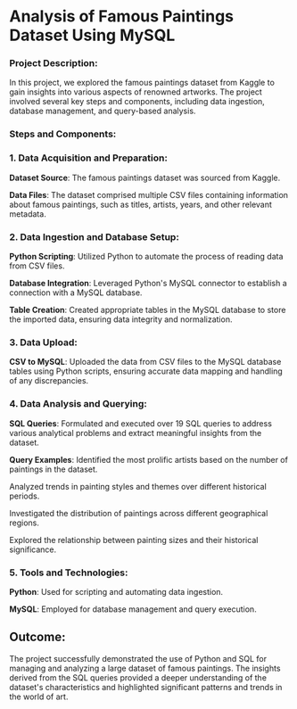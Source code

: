 #  Analysis of Famous Paintings Dataset Using MySQL

### Project Description:

In this project, we explored the famous paintings dataset from Kaggle to gain insights into various aspects of renowned artworks. The project involved several key steps and components, including data ingestion, database management, and query-based analysis.

### Steps and Components:

### 1. Data Acquisition and Preparation:
**Dataset Source**: The famous paintings dataset was sourced from Kaggle.

**Data Files**: The dataset comprised multiple CSV files containing information about famous paintings, such as titles, artists, years, and other relevant metadata.

### 2. Data Ingestion and Database Setup:
**Python Scripting**: Utilized Python to automate the process of reading data from CSV files.

**Database Integration**: Leveraged Python's MySQL connector to establish a connection with a MySQL database.

**Table Creation**: Created appropriate tables in the MySQL database to store the imported data, ensuring data integrity and normalization.

### 3. Data Upload:
**CSV to MySQL**: Uploaded the data from CSV files to the MySQL database tables using Python scripts, ensuring accurate data mapping and handling of any discrepancies.

### 4. Data Analysis and Querying:
**SQL Queries**: Formulated and executed over 19 SQL queries to address various analytical problems and extract meaningful insights from the dataset.

**Query Examples**:
Identified the most prolific artists based on the number of paintings in the dataset.

Analyzed trends in painting styles and themes over different historical periods.

Investigated the distribution of paintings across different geographical regions.

Explored the relationship between painting sizes and their historical significance.

### 5. Tools and Technologies:
**Python**: Used for scripting and automating data ingestion.

**MySQL**: Employed for database management and query execution.

## Outcome:
The project successfully demonstrated the use of Python and SQL for managing and analyzing a large dataset of famous paintings. The insights derived from the SQL queries provided a deeper understanding of the dataset's characteristics and highlighted significant patterns and trends in the world of art.
